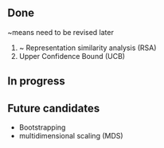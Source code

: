 ## Done
~means need to be revised later

1. ~ Representation similarity analysis (RSA) 
2. Upper Confidence Bound (UCB)

## In progress 


## Future candidates

* Bootstrapping
* multidimensional scaling (MDS)